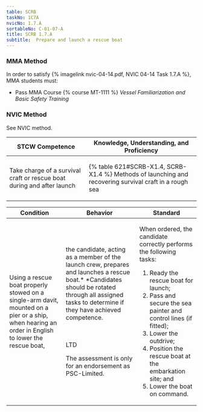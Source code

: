 ```yaml
---
table: SCRB
taskNo: 1C7A
nvicNo: 1.7.A 
sortableNo: C-01-07-A
title: SCRB 1.7.A 
subtitle:  Prepare and launch a rescue boat
---
```



### MMA Method

In order to satisfy  {% imagelink nvic-04-14.pdf, NVIC 04-14 Task 1.7.A %}, MMA students must:

* Pass MMA Course {% course MT-1111 %}  *Vessel Familiarization and Basic Safety Training*


### NVIC Method

<a onclick="togglevisibility('nvic_methods')" >See NVIC method.</a>

<div id='nvic_methods' class='hide'>

<table>
<thead>
<tr>
<th class='forty'> STCW Competence </th>
<th class='sixty'> Knowledge, Understanding, and Proficiency </th>
</tr>
</thead>




<tbody>
<tr><td markdown='1'>

Take charge of a survival craft or rescue boat during and after launch

</td><td markdown='1'>

{% table 621#SCRB-X1.4, SCRB-X1.4 %} Methods of launching and recovering survival craft in a rough sea

</td></tr>


</tbody>
</table>


<table>
<thead>
<tr><th class='twenty'>  Condition </th><th class='twenty'> Behavior </th><th  class='sixty'>Standard </th></tr>
</thead>
<tbody >



<tr><td markdown='1'>

Using a rescue boat properly stowed on a single-arm davit, mounted on a pier or a ship, when hearing an order in English to lower the rescue boat,

</td><td markdown='1'>

the candidate, acting as a member of the launch crew, prepares and launches a rescue boat.* *Candidates should be rotated through all assigned tasks to determine if they have achieved competence.

<br>

<div class="tooltip" markdown='1'>

LTD

The assessment is only for an endorsement as PSC-Limited.

</div>


</td><td markdown='1'>

When ordered, the candidate correctly performs the following tasks:

1. Ready the rescue boat for launch;
2. Pass and secure the sea painter and control lines (if fitted);
3. Lower the outdrive;
4. Position the rescue boat at the embarkation site; and 
5. Lower the boat on command. 

</td></tr>
</tbody>
</table>
</div>
